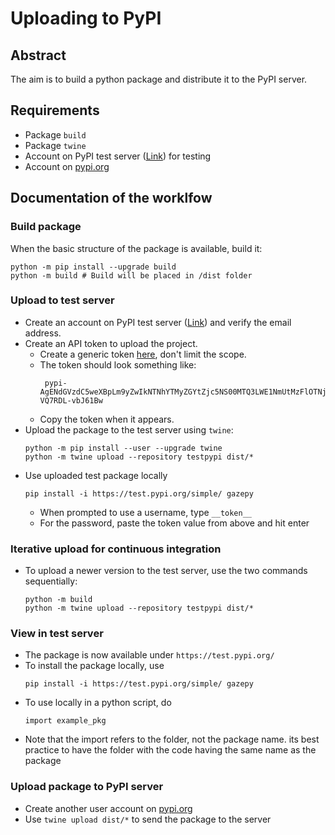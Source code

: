 # Uploading to PyPI

## Abstract 
The aim is to build a python package and distribute it to the PyPI server.

## Requirements
- Package `build`
- Package `twine`
- Account on PyPI test server ([Link](https://test.pypi.org/account/register/)) for testing
- Account on [pypi.org](https://pypi.org/)

## Documentation of the worklfow
### Build package
When the basic structure of the package is available, build it:

```
python -m pip install --upgrade build
python -m build # Build will be placed in /dist folder
```

### Upload to test server
- Create an account on PyPI test server ([Link](https://test.pypi.org/account/register/)) and verify the email address.
- Create an API token to upload the project.
  - Create a generic token [here](https://test.pypi.org/manage/account/#api-tokens), don't limit the scope.
  - The token should look something like: 
	```
	 pypi-AgENdGVzdC5weXBpLm9yZwIkNTNhYTMyZGYtZjc5NS00MTQ3LWE1NmUtMzFlOTNjNjVjM2M3AAIleyJwZXJtaXNzaW9ucyI6ICJ1c2VyIiwgInZlcnNpb24iOiAxfQAABiCVwABy7sbG2hJUWkieMCfrQfm6WNl-VQ7RDL-vbJ61Bw
	 ```
  - Copy the token when it appears.
- Upload the package to the test server using `twine`:
	```
	python -m pip install --user --upgrade twine
	python -m twine upload --repository testpypi dist/*
	```
- Use uploaded test package locally
 	```
	pip install -i https://test.pypi.org/simple/ gazepy
	```
  - When prompted to use a username, type `__token__`
  - For the password, paste the token value from above and hit enter

### Iterative upload for continuous integration
- To upload a newer version to the test server, use the two commands sequentially:
  ```
  python -m build
  python -m twine upload --repository testpypi dist/*
  ```

### View in test server
- The package is now available under `https://test.pypi.org/`
- To install the package locally, use
	```
	pip install -i https://test.pypi.org/simple/ gazepy
	```
- To use locally in a python script, do
	```
	import example_pkg
	```
- Note that the import refers to the folder, not the package name. its best practice to have the folder with the code having the same name as the package

### Upload package to PyPI server
- Create another user account on [pypi.org](https://pypi.org/)
- Use `twine upload dist/*` to send the package to the server
